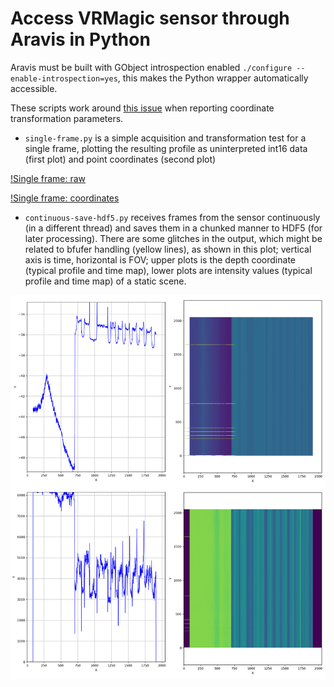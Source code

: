 Access VRMagic sensor through Aravis in Python
===============================================

Aravis must be built with GObject introspection enabled `./configure --enable-introspection=yes`, this makes the Python wrapper automatically accessible.

These scripts work around [this issue](https://github.com/AravisProject/aravis/issues/147) when reporting coordinate transformation parameters.

* `single-frame.py` is a simple acquisition and transformation test for a single frame, plotting the resulting profile as uninterpreted int16 data (first plot) and point coordinates (second plot)

[!Single frame: raw](fig/vrmagic-frame-raw.png)

[!Single frame: coordinates](fig/vrmagic-frame-depth.png)

* `continuous-save-hdf5.py` receives frames from the sensor continuously (in a different thread) and saves them in a chunked manner to HDF5 (for later processing). There are some glitches in the output, which might be related to bfufer handling (yellow lines), as shown in this plot; vertical axis is time, horizontal is FOV; upper plots is the depth coordinate (typical profile and time map), lower plots are intensity values (typical profile and time map) of a static scene.

![Measurements output](fig/vrmagic-static-z-i.png)
